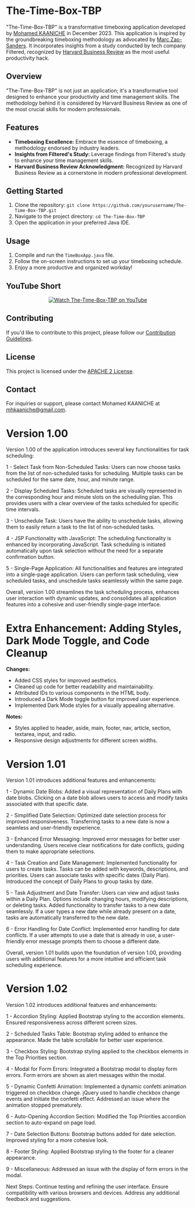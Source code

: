 # The-Time-Box-TBP

"The-Time-Box-TBP" is a transformative timeboxing application developed by [Mohamed KAANICHE](https://www.linkedin.com/in/mhkaaniche/) in December 2023. This application is inspired by the groundbreaking timeboxing methodology as advocated by [Marc Zao-Sanders](https://hbr.org/2018/12/how-timeboxing-works-and-why-it-will-make-you-more-productive). It incorporates insights from a study conducted by tech company Filtered, recognized by [Harvard Business Review](https://www.businessinsider.com/i-tried-top-productivity-tip-time-managment-harvard-2022-6#:~:text=After%20tech%20company%20Filtered%20released,to%20see%20if%20it%20would) as the most useful productivity hack.

## Overview

"The-Time-Box-TBP" is not just an application; it's a transformative tool designed to enhance your productivity and time management skills. The methodology behind it is considered by Harvard Business Review as one of the most crucial skills for modern professionals.

## Features

- **Timeboxing Excellence:** Embrace the essence of timeboxing, a methodology endorsed by industry leaders.
- **Insights from Filtered's Study:** Leverage findings from Filtered's study to enhance your time management skills.
- **Harvard Business Review Acknowledgment:** Recognized by Harvard Business Review as a cornerstone in modern professional development.

## Getting Started

1. Clone the repository: `git clone https://github.com/yourusername/The-Time-Box-TBP.git`
2. Navigate to the project directory: `cd The-Time-Box-TBP`
3. Open the application in your preferred Java IDE.

## Usage

1. Compile and run the `TimeBoxApp.java` file.
2. Follow the on-screen instructions to set up your timeboxing schedule.
3. Enjoy a more productive and organized workday!

## YouTube Short

<p align="center">
  <a href="https://www.youtube.com/shorts/pyRIuI_FkYM">
    <img src="https://img.youtube.com/vi/pyRIuI_FkYM/0.jpg" alt="Watch The-Time-Box-TBP on YouTube">
  </a>
</p>

## Contributing

If you'd like to contribute to this project, please follow our [Contribution Guidelines](CONTRIBUTING.md).

## License

This project is licensed under the [APACHE 2 License](LICENSE).

## Contact

For inquiries or support, please contact Mohamed KAANICHE at [mhkaaniche@gmail.com](mailto:mhkaaniche@gmail.com).




# Version 1.00 
Version 1.00 of the application introduces several key functionalities for task scheduling:

1 - Select Task from Non-Scheduled Tasks:
Users can now choose tasks from the list of non-scheduled tasks for scheduling.
Multiple tasks can be scheduled for the same date, hour, and minute range.

2 - Display Scheduled Tasks:
Scheduled tasks are visually represented in the corresponding hour and minute slots on the scheduling plan.
This provides users with a clear overview of the tasks scheduled for specific time intervals.

3 - Unschedule Task:
Users have the ability to unschedule tasks, allowing them to easily return a task to the list of non-scheduled tasks.

4 - JSP Functionality with JavaScript:
The scheduling functionality is enhanced by incorporating JavaScript.
Task scheduling is initiated automatically upon task selection without the need for a separate confirmation button.

5 - Single-Page Application:
All functionalities and features are integrated into a single-page application.
Users can perform task scheduling, view scheduled tasks, and unschedule tasks seamlessly within the same page.

Overall, version 1.00 streamlines the task scheduling process, enhances user interaction with dynamic updates, and consolidates all application features into a cohesive and user-friendly single-page interface.

# Extra Enhancement: Adding Styles, Dark Mode Toggle, and Code Cleanup

**Changes:**
- Added CSS styles for improved aesthetics.
- Cleaned up code for better readability and maintainability.
- Attributed IDs to various components in the HTML body.
- Introduced a Dark Mode toggle button for improved user experience.
- Implemented Dark Mode styles for a visually appealing alternative.

**Notes:**
- Styles applied to header, aside, main, footer, nav, article, section, textarea, input, and radio.
- Responsive design adjustments for different screen widths.

# Version 1.01
Version 1.01 introduces additional features and enhancements:

1 - Dynamic Date Blobs:
Added a visual representation of Daily Plans with date blobs.
Clicking on a date blob allows users to access and modify tasks associated with that specific date.

2 - Simplified Date Selection:
Optimized date selection process for improved responsiveness.
Transferring tasks to a new date is now a seamless and user-friendly experience.

3 - Enhanced Error Messaging:
Improved error messages for better user understanding.
Users receive clear notifications for date conflicts, guiding them to make appropriate selections.

4 - Task Creation and Date Management:
Implemented functionality for users to create tasks.
Tasks can be added with keywords, descriptions, and priorities.
Users can associate tasks with specific dates (Daily Plan).
Introduced the concept of Daily Plans to group tasks by date.

5 - Task Adjustment and Date Transfer:
Users can view and adjust tasks within a Daily Plan.
Options include changing hours, modifying descriptions, or deleting tasks.
Added functionality to transfer tasks to a new date seamlessly.
If a user types a new date while already present on a date, tasks are automatically transferred to the new date.

6 - Error Handling for Date Conflict:
Implemented error handling for date conflicts.
If a user attempts to use a date that is already in use, a user-friendly error message prompts them to choose a different date.

Overall, version 1.01 builds upon the foundation of version 1.00, providing users with additional features for a more intuitive and efficient task scheduling experience.

# Version 1.02
Version 1.02 introduces additional features and enhancements:

1 - Accordion Styling:
Applied Bootstrap styling to the accordion elements.
Ensured responsiveness across different screen sizes.

2 - Scheduled Tasks Table:
Bootstrap styling added to enhance the appearance.
Made the table scrollable for better user experience.

3 - Checkbox Styling:
Bootstrap styling applied to the checkbox elements in the Top Priorities section.

4 - Modal for Form Errors:
Integrated a Bootstrap modal to display form errors.
Form errors are shown as alert messages within the modal.

5 - Dynamic Confetti Animation:
Implemented a dynamic confetti animation triggered on checkbox change.
jQuery used to handle checkbox change events and initiate the confetti effect.
Addressed an issue where the animation stopped prematurely.

6 - Auto-Opening Accordion Section:
Modified the Top Priorities accordion section to auto-expand on page load.

7 - Date Selection Buttons:
Bootstrap buttons added for date selection.
Improved styling for a more cohesive look.

8 - Footer Styling:
Applied Bootstrap styling to the footer for a cleaner appearance.

9 - Miscellaneous:
Addressed an issue with the display of form errors in the modal.

Next Steps:
Continue testing and refining the user interface.
Ensure compatibility with various browsers and devices.
Address any additional feedback and suggestions.
